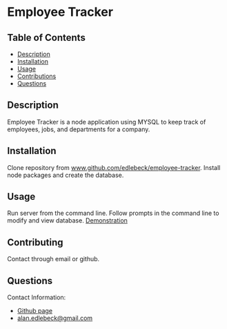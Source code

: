 # Employee Tracker 

  ## Table of Contents
  - [Description](#description)
  - [Installation](#installation)
  - [Usage](#usage)
  - [Contributions](#contributing)
  - [Questions](#questions)

  
  ## Description
  Employee Tracker is a node application using MYSQL to keep track of employees, jobs, and departments for a company.
  
  ## Installation
  Clone repository from www.github.com/edlebeck/employee-tracker.  Install node packages and create the database.
  
  ## Usage
  Run server from the command line.  Follow prompts in the command line to modify and view database.
  [Demonstration](https://drive.google.com/file/d/1el-_l6a_qOgzVN4SZjEW7cuyUwjo0vv6/view?usp=sharing)
  
  ## Contributing
  Contact through email or github.
  
  ## Questions
  Contact Information:
  - [Github page](https://github.com/edlebeck)
  - alan.edlebeck@gmail.com
